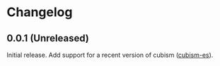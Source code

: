 # Changelog

## 0.0.1 (Unreleased)

Initial release.
Add support for a recent version of cubism ([cubism-es](https://github.com/ekacnet/cubism-es)).
